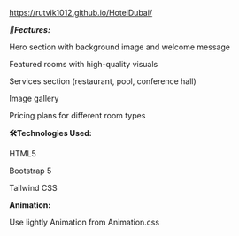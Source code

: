 https://rutvik1012.github.io/HotelDubai/

***🌟Features:***

Hero section with background image and welcome message

Featured rooms with high-quality visuals

Services section (restaurant, pool, conference hall)

Image gallery

Pricing plans for different room types



**🛠️Technologies Used:**

HTML5


Bootstrap 5

Tailwind CSS



**Animation:**

Use lightly Animation from Animation.css
